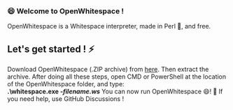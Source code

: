 ### 😄 Welcome to OpenWhitespace !
OpenWhitespace is a Whitespace interpreter, made in Perl 🌱, and free.

## Let's get started ! ⚡
Download OpenWhitespace (.ZIP archive) from [here](https://github.com/openwhitespace/openwhitespace/releases/download/1.0.0/openwhitespace.zip). Then 
extract the archive. After doing all these steps, open CMD or PowerShell at the location of the OpenWhitespace folder, and type:  
**.\whitespace.exe *-filename.ws***
You can now run OpenWhitespace 😄!
💬 If you need help, use GitHub Discussions !

<!--
**openwhitespace/openwhitespace** is a ✨ _special_ ✨ repository because its `README.md` (this file) appears on your GitHub profile.

Here are some ideas to get you started:

- 🔭 I’m currently working on ...
- 🌱 I’m currently learning ...
- 👯 I’m looking to collaborate on ...
- 🤔 I’m looking for help with ...
- 💬 Ask me about ...
- 📫 How to reach me: ...
- 😄 Pronouns: ...
- ⚡ Fun fact: ...
-->
